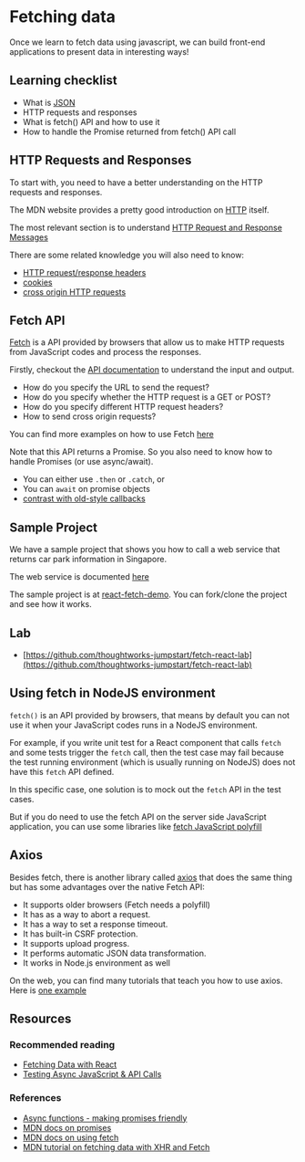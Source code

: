 # Fetching data

Once we learn to fetch data using javascript, we can build front-end applications to present data in interesting ways!

## Learning checklist

* What is [JSON](https://developer.mozilla.org/en-US/docs/Learn/JavaScript/Objects/JSON)
* HTTP requests and responses
* What is fetch() API and how to use it
* How to handle the Promise returned from fetch() API call

## HTTP Requests and Responses

To start with, you need to have a better understanding on the HTTP requests and responses.

The MDN website provides a pretty good introduction on [HTTP](https://developer.mozilla.org/en-US/docs/Web/HTTP) itself.

The most relevant section is to understand [HTTP Request and Response Messages](https://developer.mozilla.org/en-US/docs/Web/HTTP/Messages)

There are some related knowledge you will also need to know:

* [HTTP request/response headers](https://developer.mozilla.org/en-US/docs/Web/HTTP/Headers)
* [cookies](https://developer.mozilla.org/en-US/docs/Web/HTTP/Cookies)
* [cross origin HTTP requests](https://developer.mozilla.org/en-US/docs/Web/HTTP/CORS)

## Fetch API

[Fetch](https://developer.mozilla.org/en-US/docs/Web/API/Fetch_API) is a API provided by browsers that allow us to make HTTP requests from JavaScript codes and process the responses.

Firstly, checkout the [API documentation](https://developer.mozilla.org/en-US/docs/Web/API/WindowOrWorkerGlobalScope/fetch) to understand the input and output. 

* How do you specify the URL to send the request?
* How do you specify whether the HTTP request is a GET or POST?
* How do you specify different HTTP request headers?
* How to send cross origin requests?

You can find more examples on how to use Fetch [here](https://developer.mozilla.org/en-US/docs/Web/API/Fetch_API/Using_Fetch)

Note that this API returns a Promise. So you also need to know how to handle Promises (or use async/await).

  * You can either use `.then` or `.catch`, or
  * You can `await` on promise objects
  * [contrast with old-style callbacks](../../../javascript/asynchronous-javascript/comparing-3-approaches.md)

## Sample Project

We have a sample project that shows you how to call a web service that returns car park information in Singapore.

The web service is documented [here](https://data.gov.sg/dataset/carpark-availability)

The sample project is at [react-fetch-demo](https://github.com/thoughtworks-jumpstart/react-fetch-demo). You can fork/clone the project and see how it works.

## Lab

* [https://github.com/thoughtworks-jumpstart/fetch-react-lab](https://github.com/thoughtworks-jumpstart/fetch-react-lab)

## Using fetch in NodeJS environment

`fetch()` is an API provided by browsers, that means by default you can not use it when your JavaScript codes runs in a NodeJS environment. 

For example, if you write unit test for a React component that calls `fetch` and some tests trigger the `fetch` call, then the test case may fail because the test running environment (which is usually running on NodeJS) does not have this `fetch` API defined.

In this specific case, one solution is to mock out the `fetch` API in the test cases.

But if you do need to use the fetch API on the server side JavaScript application, you can use some libraries like [fetch JavaScript polyfill](https://github.com/github/fetch)

## Axios

Besides fetch, there is another library called [axios](https://github.com/axios/axios) that does the same thing but has some advantages over the native Fetch API: 

* It supports older browsers (Fetch needs a polyfill)
* It has as a way to abort a request.
* It has a way to set a response timeout.
* It has built-in CSRF protection.
* It supports upload progress.
* It performs automatic JSON data transformation.
* It works in Node.js environment as well

On the web, you can find many tutorials that teach you how to use axios. Here is [one example](https://code.tutsplus.com/tutorials/introduction-to-api-calls-with-react-and-axios--cms-21027)

## Resources

### Recommended reading

* [Fetching Data with React](https://www.robinwieruch.de/react-fetching-data/)
* [Testing Async JavaScript & API Calls](http://frontend.turing.io/lessons/module-3/testing-async.html)

### References

* [Async functions - making promises friendly](https://developers.google.com/web/fundamentals/primers/async-functions)
* [MDN docs on promises](https://developer.mozilla.org/en-US/docs/Web/JavaScript/Guide/Using_promises)
* [MDN docs on using fetch](https://developer.mozilla.org/en-US/docs/Web/API/Fetch_API/Using_Fetch)
* [MDN tutorial on fetching data with XHR and Fetch](https://developer.mozilla.org/en-US/docs/Learn/JavaScript/Client-side_web_APIs/Fetching_data)
